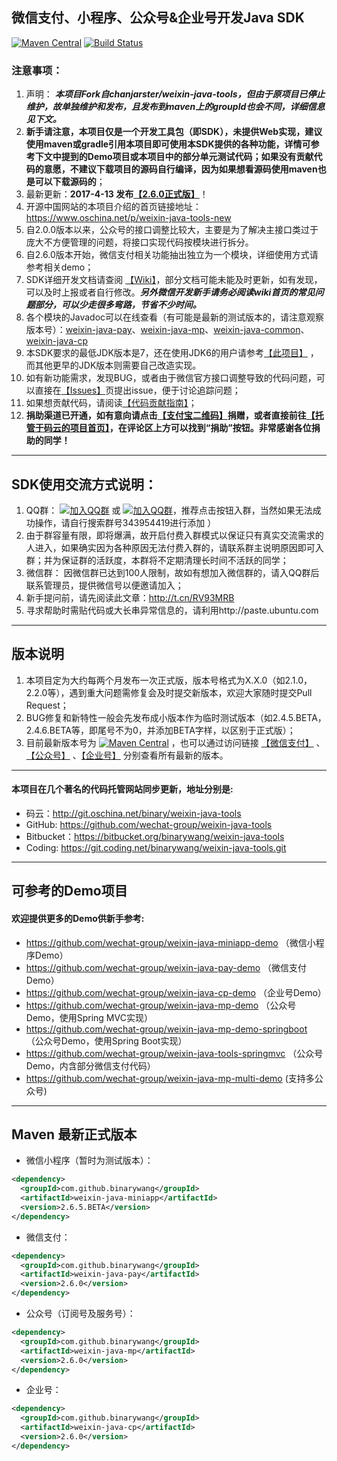 微信支付、小程序、公众号&企业号开发Java SDK
---------------------------------
[![Maven Central](https://maven-badges.herokuapp.com/maven-central/com.github.binarywang/weixin-java-parent/badge.svg)](https://maven-badges.herokuapp.com/maven-central/com.github.binarywang/weixin-java-parent)
[![Build Status](https://travis-ci.org/Wechat-Group/weixin-java-tools.svg?branch=develop)](https://travis-ci.org/Wechat-Group/weixin-java-tools)

### 注意事项：
1. 声明： ***本项目Fork自chanjarster/weixin-java-tools，但由于原项目已停止维护，故单独维护和发布，且发布到maven上的groupId也会不同，详细信息见下文。***
1. **新手请注意，本项目仅是一个开发工具包（即SDK），未提供Web实现，建议使用maven或gradle引用本项目即可使用本SDK提供的各种功能，详情可参考下文中提到的Demo项目或本项目中的部分单元测试代码；如果没有贡献代码的意愿，不建议下载项目的源码自行编译，因为如果想看源码使用maven也是可以下载源码的**；
1. 最新更新：**2017-4-13 发布[【2.6.0正式版】](https://github.com/Wechat-Group/weixin-java-tools/releases)**！
1. 开源中国网站的本项目介绍的首页链接地址：https://www.oschina.net/p/weixin-java-tools-new
1. 自2.0.0版本以来，公众号的接口调整比较大，主要是为了解决主接口类过于庞大不方便管理的问题，将接口实现代码按模块进行拆分。
1. 自2.6.0版本开始，微信支付相关功能抽出独立为一个模块，详细使用方式请参考相关demo；
1. SDK详细开发文档请查阅 [【Wiki】](https://github.com/wechat-group/weixin-java-tools/wiki)，部分文档可能未能及时更新，如有发现，可以及时上报或者自行修改。***另外微信开发新手请务必阅读wiki首页的常见问题部分，可以少走很多弯路，节省不少时间。***
1. 各个模块的Javadoc可以在线查看（有可能是最新的测试版本的，请注意观察版本号）：[weixin-java-pay](https://binarywang.github.io/weixin-java-pay-javadoc/)、[weixin-java-mp](https://binarywang.github.io/weixin-java-mp-javadoc/)、[weixin-java-common](https://binarywang.github.io/weixin-java-common-javadoc/)、[weixin-java-cp](https://binarywang.github.io/weixin-java-cp-javadoc/)
1. 本SDK要求的最低JDK版本是7，还在使用JDK6的用户请参考[【此项目】]( https://github.com/binarywang/weixin-java-tools-for-jdk6) ，而其他更早的JDK版本则需要自己改造实现。
1. 如有新功能需求，发现BUG，或者由于微信官方接口调整导致的代码问题，可以直接在[【Issues】](https://github.com/Wechat-Group/weixin-java-tools/issues)页提出issue，便于讨论追踪问题；
1. 如果想贡献代码，请阅读[【代码贡献指南】](contribution.md)；
1. **捐助渠道已开通，如有意向请点击[【支付宝二维码】](alipay_qrcode.jpg)捐赠，或者直接前往[【托管于码云的项目首页】](http://git.oschina.net/binary/weixin-java-tools)，在评论区上方可以找到“捐助”按钮。非常感谢各位捐助的同学！**

---------------------------------
## SDK使用交流方式说明：
1. QQ群： [![加入QQ群](https://img.shields.io/badge/QQ群-343954419-blue.svg)](http://shang.qq.com/wpa/qunwpa?idkey=731dc3e7ea31ebe25376cc1a791445468612c63fd0e9e05399b088ec81fd9e15) 或 [![加入QQ群](https://img.shields.io/badge/QQ群-343954419-blue.svg)](http://jq.qq.com/?_wv=1027&k=40lRskK)，推荐点击按钮入群，当然如果无法成功操作，请自行搜索群号343954419进行添加 ）
1. 由于群容量有限，即将爆满，故开启付费入群模式以保证只有真实交流需求的人进入，如果确实因为各种原因无法付费入群的，请联系群主说明原因即可入群；并为保证群的活跃度，本群将不定期清理长时间不活跃的同学；
1. 微信群： 因微信群已达到100人限制，故如有想加入微信群的，请入QQ群后联系管理员，提供微信号以便邀请加入；
1. 新手提问前，请先阅读此文章：http://t.cn/RV93MRB
1. 寻求帮助时需贴代码或大长串异常信息的，请利用http://paste.ubuntu.com

---------------------------------
## 版本说明
1. 本项目定为大约每两个月发布一次正式版，版本号格式为X.X.0（如2.1.0，2.2.0等），遇到重大问题需修复会及时提交新版本，欢迎大家随时提交Pull Request；
1. BUG修复和新特性一般会先发布成小版本作为临时测试版本（如2.4.5.BETA，2.4.6.BETA等，即尾号不为0，并添加BETA字样，以区别于正式版）；
1. 目前最新版本号为 [![Maven Central](https://maven-badges.herokuapp.com/maven-central/com.github.binarywang/weixin-java-parent/badge.svg)](https://maven-badges.herokuapp.com/maven-central/com.github.binarywang/weixin-java-parent) ，也可以通过访问链接 [【微信支付】](http://search.maven.org/#search%7Cgav%7C1%7Cg%3A%22com.github.binarywang%22%20AND%20a%3A%22weixin-java-pay%22) 、[【公众号】](http://search.maven.org/#search%7Cgav%7C1%7Cg%3A%22com.github.binarywang%22%20AND%20a%3A%22weixin-java-mp%22) 、[【企业号】](http://search.maven.org/#search%7Cgav%7C1%7Cg%3A%22com.github.binarywang%22%20AND%20a%3A%22weixin-java-cp%22)
分别查看所有最新的版本。 

---------------------------------
#### 本项目在几个著名的代码托管网站同步更新，地址分别是:
* 码云：http://git.oschina.net/binary/weixin-java-tools
* GitHub: https://github.com/wechat-group/weixin-java-tools
* Bitbucket：https://bitbucket.org/binarywang/weixin-java-tools
* Coding: https://git.coding.net/binarywang/weixin-java-tools.git

---------------------------------
## 可参考的Demo项目
#### 欢迎提供更多的Demo供新手参考:
* https://github.com/wechat-group/weixin-java-miniapp-demo （微信小程序Demo） 
* https://github.com/wechat-group/weixin-java-pay-demo （微信支付Demo） 
* https://github.com/wechat-group/weixin-java-cp-demo （企业号Demo）
* https://github.com/wechat-group/weixin-java-mp-demo （公众号Demo，使用Spring MVC实现）
* https://github.com/wechat-group/weixin-java-mp-demo-springboot （公众号Demo，使用Spring Boot实现）
* https://github.com/wechat-group/weixin-java-tools-springmvc （公众号Demo，内含部分微信支付代码）
* https://github.com/wechat-group/weixin-java-mp-multi-demo (支持多公众号)

---------------------------------
## Maven 最新正式版本

* 微信小程序（暂时为测试版本）：

```xml
<dependency>
  <groupId>com.github.binarywang</groupId>
  <artifactId>weixin-java-miniapp</artifactId>
  <version>2.6.5.BETA</version>
</dependency>
```

* 微信支付：

```xml
<dependency>
  <groupId>com.github.binarywang</groupId>
  <artifactId>weixin-java-pay</artifactId>
  <version>2.6.0</version>
</dependency>
```

* 公众号（订阅号及服务号）：

```xml
<dependency>
  <groupId>com.github.binarywang</groupId>
  <artifactId>weixin-java-mp</artifactId>
  <version>2.6.0</version>
</dependency>
```

* 企业号：

```xml
<dependency>
  <groupId>com.github.binarywang</groupId>
  <artifactId>weixin-java-cp</artifactId>
  <version>2.6.0</version>
</dependency>
```
